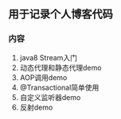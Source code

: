 ## 用于记录个人博客代码
### 内容
1. java8 Stream入门
2. 动态代理和静态代理demo
3. AOP调用demo
4. @Transactional简单使用
5. 自定义监听器demo
6. 反射demo